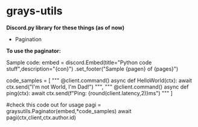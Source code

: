 # grays-utils
**Discord.py library for these things (as of now)**
- Pagination

**To use the paginator:**

Sample code:
embed = discord.Embed(title="Python code stuff",description="{con}")
  .set_footer("Sample {pagen} of {pages}")

code_samples = [
"""
@client.command()
async def HelloWorld(ctx):
  await ctx.send("I'm not World, I'm Dad!")
""",
"""
@client.command()
async def ping(ctx):
  await ctx.send(f"Ping: {round(client.latency,2)}ms")
"""
]

#check this code out for usage
pagi = graysutils.Paginator(embed,*code_samples)
await pagi(ctx,client,ctx.author.id)
